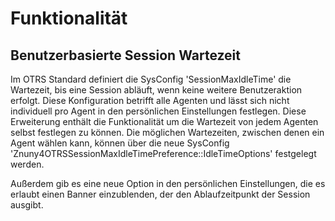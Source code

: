 # Funktionalität

## Benutzerbasierte Session Wartezeit

Im OTRS Standard definiert die SysConfig 'SessionMaxIdleTime' die Wartezeit, bis eine Session abläuft, wenn keine weitere Benutzeraktion erfolgt. Diese Konfiguration betrifft alle Agenten und lässt sich nicht individuell pro Agent in den persönlichen Einstellungen festlegen. Diese Erweiterung enthält die Funktionalität um die Wartezeit von jedem Agenten selbst festlegen zu können. Die möglichen Wartezeiten, zwischen denen ein Agent wählen kann, können über die neue SysConfig 'Znuny4OTRSSessionMaxIdleTimePreference::IdleTimeOptions' festgelegt werden.

Außerdem gib es eine neue Option in den persönlichen Einstellungen, die es erlaubt einen Banner einzublenden, der den Ablaufzeitpunkt der Session ausgibt.
